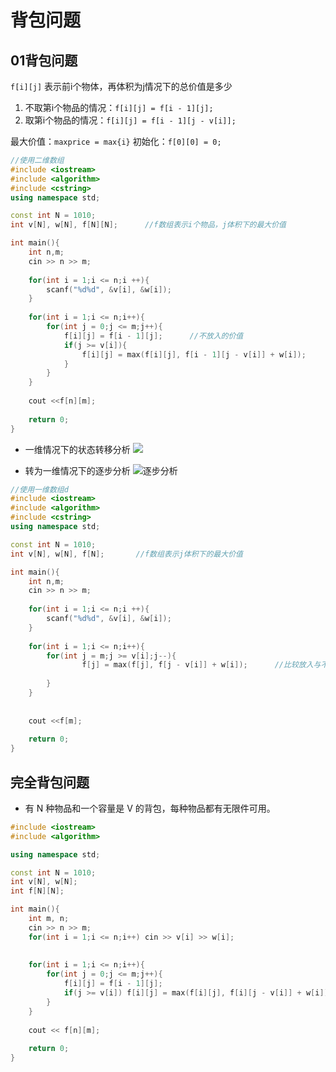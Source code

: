 # 背包问题
## 01背包问题

`f[i][j]` 表示前i个物体，再体积为j情况下的总价值是多少
1. 不取第i个物品的情况：`f[i][j] = f[i - 1][j];`
2. 取第i个物品的情况：`f[i][j] = f[i - 1][j - v[i]];`

最大价值：`maxprice = max{i}`
初始化：`f[0][0] = 0;`

```C++
//使用二维数组
#include <iostream>
#include <algorithm>
#include <cstring>
using namespace std;

const int N = 1010;
int v[N], w[N], f[N][N];      //f数组表示i个物品，j体积下的最大价值

int main(){
    int n,m;
    cin >> n >> m;
    
    for(int i = 1;i <= n;i ++){
        scanf("%d%d", &v[i], &w[i]);
    }
    
    for(int i = 1;i <= n;i++){
        for(int j = 0;j <= m;j++){
            f[i][j] = f[i - 1][j];      //不放入的价值
            if(j >= v[i]){
                f[i][j] = max(f[i][j], f[i - 1][j - v[i]] + w[i]);      //比较放入与不放入的价值
            }
        }
    }
    
    cout <<f[n][m];
    
    return 0;
}
```

- 一维情况下的状态转移分析
![](https://s2.loli.net/2022/03/21/cf5JosxRDBpWNZU.png)

- 转为一维情况下的逐步分析
![逐步分析](https://s2.loli.net/2022/03/21/83CdVfQbZk2H7tv.png)

```C++
//使用一维数组d
#include <iostream>
#include <algorithm>
#include <cstring>
using namespace std;

const int N = 1010;
int v[N], w[N], f[N];       //f数组表示j体积下的最大价值

int main(){
    int n,m;
    cin >> n >> m;
    
    for(int i = 1;i <= n;i ++){
        scanf("%d%d", &v[i], &w[i]);
    }
    
    for(int i = 1;i <= n;i++){
        for(int j = m;j >= v[i];j--){
                f[j] = max(f[j], f[j - v[i]] + w[i]);      //比较放入与不放入的价值
            
        }
    }
    
    
    cout <<f[m];
    
    return 0;
}
```


## 完全背包问题
- 有 N 种物品和一个容量是 V 的背包，每种物品都有无限件可用。

```C++
#include <iostream>
#include <algorithm>

using namespace std;

const int N = 1010;
int v[N], w[N];
int f[N][N];

int main(){
    int m, n;
    cin >> n >> m;
    for(int i = 1;i <= n;i++) cin >> v[i] >> w[i];
    
    
    for(int i = 1;i <= n;i++){
        for(int j = 0;j <= m;j++){
            f[i][j] = f[i - 1][j];
            if(j >= v[i]) f[i][j] = max(f[i][j], f[i][j - v[i]] + w[i]);
        }
    }
    
    cout << f[n][m];
    
    return 0;
}

```